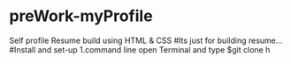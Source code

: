 # preWork-myProfile
Self profile Resume build using HTML &amp; CSS 
#Its just for building resume...
#Install and set-up
  1.command line
     open Terminal and type 
         $git clone h
